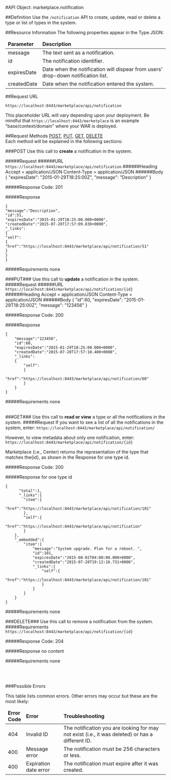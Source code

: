 #API Object: marketplace.notification

##Definition 
Use the `/notification` API to create, update, read or delete a type or list of types in the system. 

##Resource Information
The following properties appear in the Type JSON:

<table style="width:100%">
    <thead>
        <tr>
            <td><b>Parameter</b></td>
            <td><b>Description</b></td
        </tr>
    </thead>
    <tbody>
        <tr>
            <td>message</td>
            <td>The text sent as a notification.</td> 
        </tr>
        <tr>
            <td>id</td>
            <td>The notification identifier.</td> 
        </tr>
        <tr>
            <td>expiresDate</td>
            <td>Date when the notification will dispear from users' drop-down notification list.</td> 
        </tr>
        <tr>
            <td>createdDate</td>
            <td>Date when the notification entered the system.</td> 
        </tr>
    </tbody>
</table>
 
##Request URL

`https://localhost:8443/marketplace/api/notification`

This placeholder URL will vary depending upon your deployment. Be mindful that `https://localhost:8443/marketplace` is an example "base/context/domain" where your WAR is deployed.  

##Request Methods
[POST](https://github.com/ozone-development/ozp-rest/blob/master/docs-external/rest/OZP_notificationAPI.md#POST),
[PUT](https://github.com/ozone-development/ozp-rest/blob/master/docs-external/rest/OZP_notificationAPI.md#PUT), 
[GET](https://github.com/ozone-development/ozp-rest/blob/master/docs-external/rest/OZP_notificationAPI.md#GET), 
[DELETE](https://github.com/ozone-development/ozp-rest/blob/master/docs-external/rest/OZP_notificationAPI.md#DELETE)
<br>
Each method will be explained in the following sections:

###<a name=POST>POST</a>
Use this call to **create** a notification in the system.

#####Request
######URL
`https://localhost:8443/marketplace/api/notification`
######Heading
    Accept = application/JSON
    Content-Type = application/JSON
######Body
    {
      "expiresDate": "2015-01-29T18:25:00Z",
      "message": "Description"
    }


#####Response Code:
201

#####Response

    {
    "message":"Description",
    "id":51,
    "expiresDate":"2015-01-29T18:25:00.000+0000",
    "createdDate":"2015-07-28T17:57:09.838+0000",
    "_links":
    {
    "self":
    {
    "href":"https://localhost:8443/marketplace/api/notification/51"
    }
    }
    }

#####Requirements
none
<br>




###<a name=PUT>PUT</a>###
Use this call to **update** a notification in the system.
#####Request
######URL
`https://localhost:8443/marketplace/api/notification/{id}`
######Heading
    Accept = application/JSON
    Content-Type = application/JSON
######Body
      {
    "id":60,
    "expiresDate": "2015-01-29T18:25:00Z",
    "message": "123456"
      }
    

#####Response Code:
200

#####Response
    
    {
        "message":"123456",
        "id":60,
        "expiresDate":"2015-01-29T18:25:00.000+0000",
        "createdDate":"2015-07-28T17:57:10.400+0000",
        "_links":
        {
            "self":
            {
                "href":"https://localhost:8443/marketplace/api/notification/60"
            }
        }
    }

#####Requirements
none
<br>
<br>


###<a name=GET>GET</a>###
Use this call to **read or view** a type or all the notifications in the system.
#####Request
If you want to see a list of all the notifications in the system, enter:
`https://localhost:8443/marketplace/api/notification/`

However, to view metadata about only one notification, enter:
`https://localhost:8443/marketplace/api/notification/{id}`
 
Marketplace (i.e., Center) returns the representation of the type that matches the{id}, as shown in the Response for one type id. 

#####Response Code:
200

#####Response for one type id

    {  
    	  "total":1,
    	  "_links":{  
    	    "item":{  
    	    	"href":"https://localhost:8443/marketplace/api/notification/101"
    		},
    		"self":{  
    			"href":"https://localhost:8443/marketplace/api/notification"
    		}
    	},
    	"_embedded":{  
    		"item":{  
    			"message":"System upgrade. Plan for a reboot. ",
    			"id":101,
    			"expiresDate":"2015-08-02T04:00:00.000+0000",
    			"createdDate":"2015-07-28T19:12:16.731+0000",
    			"_links":{  
    				"self":{  
    					"href":"https://localhost:8443/marketplace/api/notification/101"
    				}
    			}
    		}
    	}
    }

#####Requirements
none


###<a name=DELETE>DELETE</a>###
Use this call to remove a notification from the system.
#####Requirements
`https://localhost:8443/marketplace/api/notification/{id}`

#####Response Code:
204

#####Response
no content<br>    
       
#####Requirements
none

<br>
<br>




###Possible Errors

This table lists common errors. Other errors may occur but these are the most likely:
<table style="width:100%">
    <thead>
        <tr>    
            <td><b>Error <br> Code</b></td>
            <td><b>Error</b></td>
            <td><b>Troubleshooting</b></td>
        </tr>
    </thead>
    <tbody>
        <tr>
            <td>404</td>
            <td>Invalid ID</td>
            <td>The notification you are looking for may not exist (i.e., it was deleted) or has a different ID.</td> 
        </tr>
        <tr>
            <td>400</td>
            <td>Message error</td>
            <td>The notification must be 256 characters or less.</td> 
        </tr>
        <tr>
            <td>400</td>
            <td>Expiration date error</td>
            <td>The notification must expire after it was created.</td> 
        </tr>
    </tbody>
</table> 



